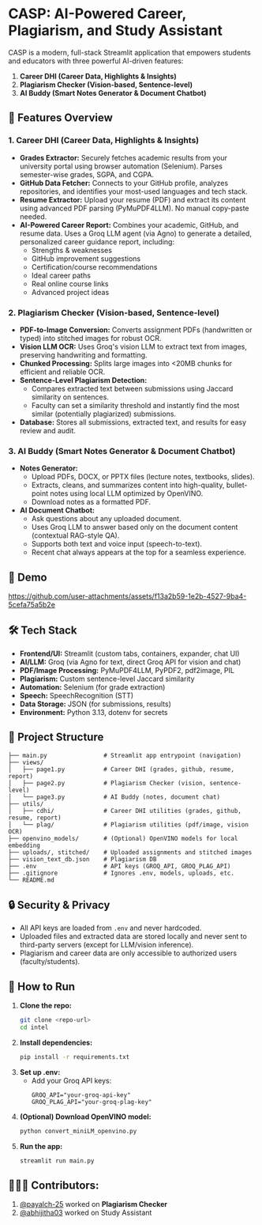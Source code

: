 # CASP: AI-Powered Career, Plagiarism, and Study Assistant

CASP is a modern, full-stack Streamlit application that empowers students and educators with three powerful AI-driven features:

1. **Career DHI (Career Data, Highlights & Insights)**
2. **Plagiarism Checker (Vision-based, Sentence-level)**
3. **AI Buddy (Smart Notes Generator & Document Chatbot)**

## 🚀 Features Overview

### 1. Career DHI (Career Data, Highlights & Insights)

- **Grades Extractor:** Securely fetches academic results from your university portal using browser automation (Selenium). Parses semester-wise grades, SGPA, and CGPA.
- **GitHub Data Fetcher:** Connects to your GitHub profile, analyzes repositories, and identifies your most-used languages and tech stack.
- **Resume Extractor:** Upload your resume (PDF) and extract its content using advanced PDF parsing (PyMuPDF4LLM). No manual copy-paste needed.
- **AI-Powered Career Report:** Combines your academic, GitHub, and resume data. Uses a Groq LLM agent (via Agno) to generate a detailed, personalized career guidance report, including:
  - Strengths & weaknesses
  - GitHub improvement suggestions
  - Certification/course recommendations
  - Ideal career paths
  - Real online course links
  - Advanced project ideas

### 2. Plagiarism Checker (Vision-based, Sentence-level)

- **PDF-to-Image Conversion:** Converts assignment PDFs (handwritten or typed) into stitched images for robust OCR.
- **Vision LLM OCR:** Uses Groq's vision LLM to extract text from images, preserving handwriting and formatting.
- **Chunked Processing:** Splits large images into <20MB chunks for efficient and reliable OCR.
- **Sentence-Level Plagiarism Detection:**
  - Compares extracted text between submissions using Jaccard similarity on sentences.
  - Faculty can set a similarity threshold and instantly find the most similar (potentially plagiarized) submissions.
- **Database:** Stores all submissions, extracted text, and results for easy review and audit.

### 3. AI Buddy (Smart Notes Generator & Document Chatbot)

- **Notes Generator:**
  - Upload PDFs, DOCX, or PPTX files (lecture notes, textbooks, slides).
  - Extracts, cleans, and summarizes content into high-quality, bullet-point notes using local LLM optimized by OpenVINO.
  - Download notes as a formatted PDF.
- **AI Document Chatbot:**
  - Ask questions about any uploaded document.
  - Uses Groq LLM to answer based only on the document content (contextual RAG-style QA).
  - Supports both text and voice input (speech-to-text).
  - Recent chat always appears at the top for a seamless experience.

## 📼 Demo



https://github.com/user-attachments/assets/f13a2b59-1e2b-4527-9ba4-5cefa75a5b2e



## 🛠️ Tech Stack

- **Frontend/UI:** Streamlit (custom tabs, containers, expander, chat UI)
- **AI/LLM:** Groq (via Agno for text, direct Groq API for vision and chat)
- **PDF/Image Processing:** PyMuPDF4LLM, PyPDF2, pdf2image, PIL
- **Plagiarism:** Custom sentence-level Jaccard similarity
- **Automation:** Selenium (for grade extraction)
- **Speech:** SpeechRecognition (STT)
- **Data Storage:** JSON (for submissions, results)
- **Environment:** Python 3.13, dotenv for secrets

## 📂 Project Structure

```
├── main.py                # Streamlit app entrypoint (navigation)
├── views/
│   ├── page1.py           # Career DHI (grades, github, resume, report)
│   ├── page2.py           # Plagiarism Checker (vision, sentence-level)
│   └── page3.py           # AI Buddy (notes, document chat)
├── utils/
│   ├── cdhi/              # Career DHI utilities (grades, github, resume, report)
│   └── plag/              # Plagiarism utilities (pdf/image, vision OCR)
├── openvino_models/       # (Optional) OpenVINO models for local embedding
├── uploads/, stitched/    # Uploaded assignments and stitched images
├── vision_text_db.json    # Plagiarism DB
├── .env                   # API keys (GROQ_API, GROQ_PLAG_API)
├── .gitignore             # Ignores .env, models, uploads, etc.
└── README.md
```

## 🔒 Security & Privacy

- All API keys are loaded from `.env` and never hardcoded.
- Uploaded files and extracted data are stored locally and never sent to third-party servers (except for LLM/vision inference).
- Plagiarism and career data are only accessible to authorized users (faculty/students).

## 🚦 How to Run

1. **Clone the repo:**
   ```bash
   git clone <repo-url>
   cd intel
   ```
2. **Install dependencies:**
   ```bash
   pip install -r requirements.txt
   ```
3. **Set up .env:**
   - Add your Groq API keys:
     ```
     GROQ_API="your-groq-api-key"
     GROQ_PLAG_API="your-groq-plag-key"
     ```
4. **(Optional) Download OpenVINO model:**
   ```bash
   python convert_miniLM_openvino.py
   ```
5. **Run the app:**
   ```bash
   streamlit run main.py
   ```

## 👩🏻‍💻 Contributors:

1. [@payalch-25](https://github.com/payalch-25) worked on **Plagiarism Checker**
2. [@abhijitha03](https://github.com/abhijitha03) worked on Study Assistant
